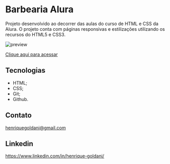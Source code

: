 # Barbearia Alura



Projeto desenvolvido ao decorrer das aulas do curso de HTML e CSS da Alura. O projeto conta com páginas responsivas e estilizações utilizando os recursos do HTML5 e CSS3.

![preview](../BarbeariaAlura/imagens/preview.PNG)

[Clique aqui para acessar](https://henriquegoldani.github.io/BarbeariaAlura/)

## Tecnologias

- HTML;
- CSS;
- Git;
- Github.

## Contato

henriquegoldani@gmail.com

## Linkedin 

https://www.linkedin.com/in/henrique-goldani/